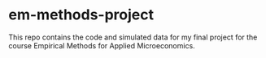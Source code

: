 # em-methods-project
This repo contains the code and simulated data for my final project for the course Empirical Methods for Applied Microeconomics.
